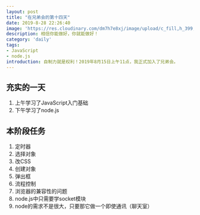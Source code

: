 ```yaml
---
layout: post
title: "在兄弟会的第十四天"
date: 2019-8-28 22:26:40
image: 'https://res.cloudinary.com/dm7h7e8xj/image/upload/c_fill,h_399,w_760/v1501268554/sunrise_ttb9nk.jpg'
description: 相信你能做好，你就能做好！
category: 'daily'
tags:
- JavaScript
- node.js
introduction: 自制力就是权利！2019年8月15日上午11点，我正式加入了兄弟会。
---
```


## 充实的一天
1. 上午学习了JavaScript入门基础  
2. 下午学习了node.js  

## 本阶段任务
1. 定时器
2. 选择对象
3. 改CSS
4. 创建对象
5. 弹出框
6. 流程控制
7. 浏览器的兼容性的问题
8. node.js中只需要学socket模块
9. node的需求不是很大，只要那它做一个即使通讯（聊天室）




